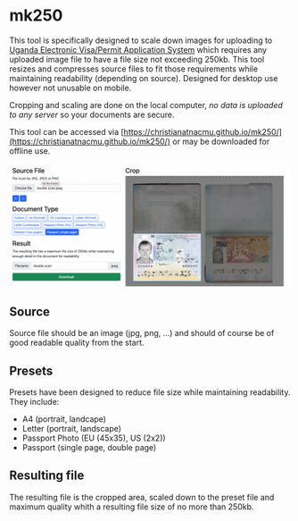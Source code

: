 # mk250
This tool is specifically designed to scale down images for uploading to [Uganda Electronic Visa/Permit Application System](https://visas.immigration.go.ug/) which requires any uploaded image file to have a file size not exceeding 250kb. This tool resizes and compresses source files to fit those requirements while maintaining readability (depending on source). Designed for desktop use however not unusable on mobile.

Cropping and scaling are done on the local computer, *no data is uploaded to any server* so your documents are secure.

This tool can be accessed via [https://christianatnacmu.github.io/mk250/](https://christianatnacmu.github.io/mk250/) or may be downloaded for offline use.

![Screenshot](https://github.com/christianatnacmu/mk250/blob/main/screenshot.png?raw=true)

## Source
Source file should be an image (jpg, png, ...) and should of course be of good readable quality from the start. 

## Presets
Presets have been designed to reduce file size while maintaining readability. They include:
* A4 (portrait, landcape)
* Letter (portrait, landscape)
* Passport Photo (EU (45x35), US (2x2))
* Passport (single page, double page)

## Resulting file
The resulting file is the cropped area, scaled down to the preset file and maximum quality whith a resulting file size of no more than 250kb.
